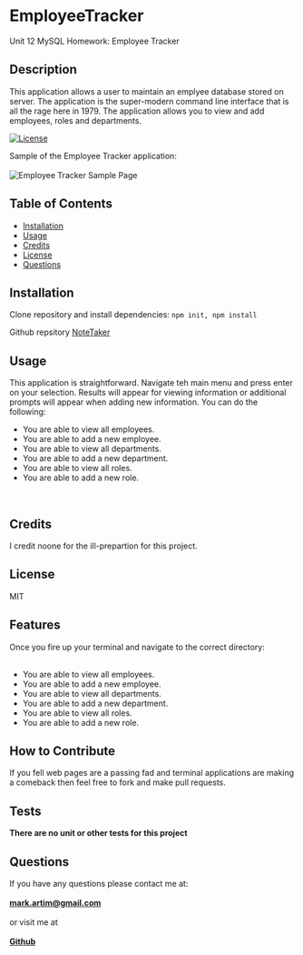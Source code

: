 # EmployeeTracker
Unit 12 MySQL Homework: Employee Tracker

## Description
This application allows a user to maintain an emplyee database stored on server. The application is the super-modern command line interface that is all the rage here in 1979. The application allows you to view and add employees, roles and departments. 

[![License](https://img.shields.io/badge/License-MIT-yellow.svg)](https://opensource.org/licenses/MIT)

Sample of the Employee Tracker application:<br><br>
![Employee Tracker Sample Page](./TheApp.jpeg)

## Table of Contents
- [Installation](#installation)
- [Usage](#usage)
- [Credits](#credits)
- [License](#license)
- [Questions](#questions)

## Installation
Clone repository and install dependencies: `npm init, npm install`

Github repsitory [NoteTaker](https://github.com/mark-artim/EmpTracker)

## Usage

This application is straightforward. Navigate teh main menu and press enter on your selection.  Results will appear for viewing information or additional prompts will appear when adding new information. You can do the following:
- You are able to view all employees.
- You are able to add a new employee.
- You are able to view all departments.
- You are able to add a new department.
- You are able to view all roles.
- You are able to add a new role.

<br>

## Credits
I credit noone for the ill-prepartion for this project.

## License
MIT

## Features
Once you fire up your terminal and navigate to the correct directory: <br><br>
- You are able to view all employees.
- You are able to add a new employee.
- You are able to view all departments.
- You are able to add a new department.
- You are able to view all roles.
- You are able to add a new role.


## How to Contribute
If you fell web pages are a passing fad and terminal applications are making a comeback then feel free to fork and make pull requests.

## Tests
**There are no unit or other tests for this project**<BR>

## Questions
If you have any questions please contact me at: <br><br>
**mark.artim@gmail.com**<br><br>
or visit me at<br><br>
[**Github**](https://github.com/mark-artim)
        

